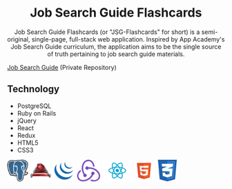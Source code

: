 <h1 align="center"><strong>Job Search Guide Flashcards</strong></h1>

<center>Job Search Guide Flashcards (or "JSG-Flashcards" for short) is a semi-original, single-page, full-stack web application. Inspired by App Academy's Job Search Guide curriculum, the application aims to be the single source of truth pertaining to job search guide materials.</center>

[Job Search Guide](https://github.com/appacademy/job-search-guide) (Private Repository)

## Technology

* PostgreSQL
* Ruby on Rails
* jQuery
* React
* Redux
* HTML5
* CSS3

<img src="https://raw.githubusercontent.com/Kelvin-K-Cho/jsg-flashcards/master/images/PostgreSQL.png" height="50">
<img src="https://raw.githubusercontent.com/Kelvin-K-Cho/jsg-flashcards/master/images/RubyOnRails.png" height="50">
<img src="https://raw.githubusercontent.com/Kelvin-K-Cho/jsg-flashcards/master/images/jQuery.png" height="50">
<img src="https://raw.githubusercontent.com/Kelvin-K-Cho/jsg-flashcards/master/images/Redux.png" height="50">
<img src="https://raw.githubusercontent.com/Kelvin-K-Cho/jsg-flashcards/master/images/React.png" height="50">
<img
src="https://raw.githubusercontent.com/Kelvin-K-Cho/jsg-flashcards/master/images/HTML5.png" height="50">
<img src="https://raw.githubusercontent.com/Kelvin-K-Cho/jsg-flashcards/master/images/CSS3.png" height="50">
